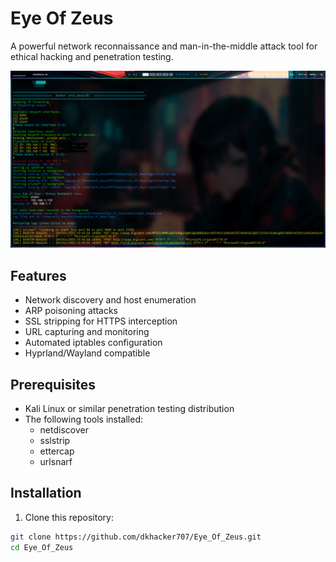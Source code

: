 # Eye Of Zeus

A powerful network reconnaissance and man-in-the-middle attack tool for ethical hacking and penetration testing.

![Eye Of Zeus Banner](Screenshot1.png)

## Features

- Network discovery and host enumeration
- ARP poisoning attacks
- SSL stripping for HTTPS interception
- URL capturing and monitoring
- Automated iptables configuration
- Hyprland/Wayland compatible

## Prerequisites

- Kali Linux or similar penetration testing distribution
- The following tools installed:
  - netdiscover
  - sslstrip
  - ettercap
  - urlsnarf

## Installation

1. Clone this repository:
```bash
git clone https://github.com/dkhacker707/Eye_Of_Zeus.git
cd Eye_Of_Zeus